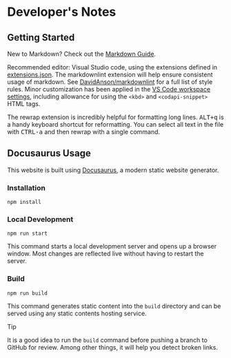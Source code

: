 # Developer's Notes

## Getting Started

New to Markdown? Check out the [Markdown Guide](https://www.markdownguide.org/).

Recommended editor: Visual Studio code, using the extensions defined in
[extensions.json](./.vscode/extensions.json). The markdownlint extension will
help ensure consistent usage of markdown. See
[DavidAnson/markdownlint](https://github.com/DavidAnson/markdownlint) for a full
list of style rules. Minor customization has been applied in the [VS Code
workspace settings](./.vscode/settings.json), including allowance for using the
`<kbd>` and `<codapi-snippet>` HTML tags.

The rewrap extension is incredibly helpful for formatting long lines.
<kbd>ALT+q</kbd> is a handy keyboard shortcut for reformatting. You can select
all text in the file with <kbd>CTRL-a</kbd> and then rewrap with a single
command.

## Docusaurus Usage

This website is built using [Docusaurus](https://docusaurus.io/), a modern
static website generator.

### Installation

```shell
npm install
```

### Local Development

```shell
npm run start
```

This command starts a local development server and opens up a browser window.
Most changes are reflected live without having to restart the server.

### Build

```shell
npm run build
```

This command generates static content into the `build` directory and can be
served using any static contents hosting service.

> [!TIP]
> It is a good idea to run the `build` command before pushing a branch to GitHub
> for review. Among other things, it will help you detect broken links.
